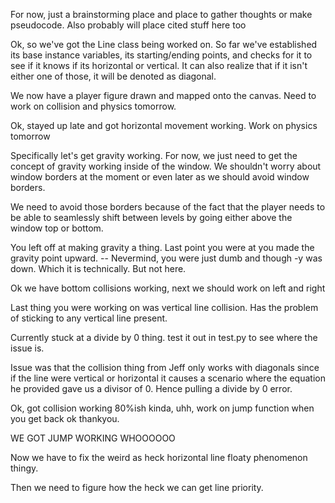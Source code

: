 For now, just a brainstorming place and place to gather thoughts or make 
pseudocode. Also probably will place cited stuff here too

Ok, so we've got the Line class being worked on. So far we've established its
base instance variables, its starting/ending points, and checks for it to see 
if it knows if its horizontal or vertical. It can also realize that if it isn't
either one of those, it will be denoted as diagonal.

We now have a player figure drawn and mapped onto the canvas. Need to work on 
collision and physics tomorrow. 

Ok, stayed up late and got horizontal movement working. Work on physics tomorrow

Specifically let's get gravity working. For now, we just need to get the 
concept of gravity working inside of the window. We shouldn't worry about window
borders at the moment or even later as we should avoid window borders.

We need to avoid those borders because of the fact that the player needs to be 
able to seamlessly shift between levels by going either above the window top or 
bottom.

You left off at making gravity a thing. Last point you were at you made the 
gravity point upward. -- Nevermind, you were just dumb and though -y was down. 
Which it is technically. But not here.

Ok we have bottom collisions working, next we should work on left and right

Last thing you were working on was vertical line collision. Has the problem of
sticking to any vertical line present.

Currently stuck at a divide by 0 thing. test it out in test.py to see where
the issue is. 

Issue was that the collision thing from Jeff only works with diagonals since 
if the line were vertical or horizontal it causes a scenario where the equation
he provided gave us a divisor of 0. Hence pulling a divide by 0 error.

Ok, got collision working 80%ish kinda, uhh, work on jump function when you get 
back ok thankyou.

WE GOT JUMP WORKING WHOOOOOO

Now we have to fix the weird as heck horizontal line floaty phenomenon thingy. 

Then we need to figure how the heck we can get line priority.